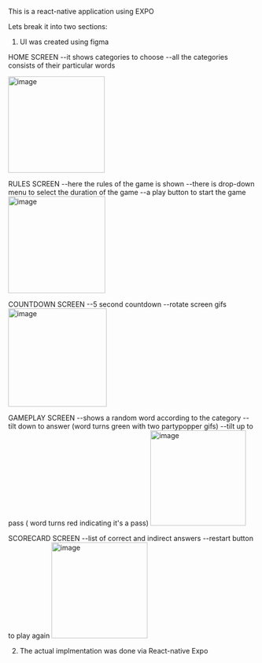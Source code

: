 This is a react-native application using EXPO

Lets break it into two sections:

1. UI was created using figma


HOME SCREEN
--it shows categories to choose 
--all the categories consists of their particular words 

   <img width="196" alt="image" src="https://github.com/tarleak613/Guess-It/assets/134609299/273a6885-ec64-49db-bb53-a79ba0564a35">

RULES SCREEN
--here the rules of the game is shown
--there is drop-down menu to select the duration of the game
--a play button to start the game
<img width="197" alt="image" src="https://github.com/tarleak613/Guess-It/assets/134609299/ac4606fc-a800-4ae4-a020-5dd3a5af904f">

COUNTDOWN SCREEN
--5 second countdown 
--rotate screen gifs
<img width="200" alt="image" src="https://github.com/tarleak613/Guess-It/assets/134609299/dbbb85f5-2c5a-4472-8335-dd51e4deb11e">

GAMEPLAY SCREEN
--shows a random word according to the category
--tilt down to answer (word turns green with two partypopper gifs)
--tilt up to pass ( word turns red indicating it's a pass)
<img width="194" alt="image" src="https://github.com/tarleak613/Guess-It/assets/134609299/3971f114-3de5-4cf5-af3f-449cad801191">

SCORECARD SCREEN
--list of correct and indirect answers
--restart button to play again
<img width="195" alt="image" src="https://github.com/tarleak613/Guess-It/assets/134609299/a6384066-9746-4fee-b83f-564dbef46aa5">


2. The actual implmentation was done via React-native Expo

